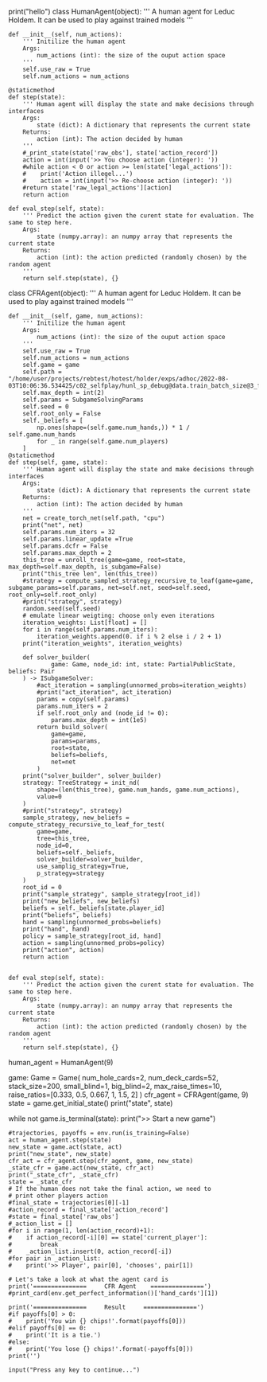 print("hello")
class HumanAgent(object):
    ''' A human agent for Leduc Holdem. It can be used to play against trained models
    '''

    def __init__(self, num_actions):
        ''' Initilize the human agent
        Args:
            num_actions (int): the size of the ouput action space
        '''
        self.use_raw = True
        self.num_actions = num_actions

    @staticmethod
    def step(state):
        ''' Human agent will display the state and make decisions through interfaces
        Args:
            state (dict): A dictionary that represents the current state
        Returns:
            action (int): The action decided by human
        '''
        #_print_state(state['raw_obs'], state['action_record'])
        action = int(input('>> You choose action (integer): '))
        #while action < 0 or action >= len(state['legal_actions']):
        #    print('Action illegel...')
        #    action = int(input('>> Re-choose action (integer): '))
        #return state['raw_legal_actions'][action]
        return action

    def eval_step(self, state):
        ''' Predict the action given the curent state for evaluation. The same to step here.
        Args:
            state (numpy.array): an numpy array that represents the current state
        Returns:
            action (int): the action predicted (randomly chosen) by the random agent
        '''
        return self.step(state), {}


class CFRAgent(object):
    ''' A human agent for Leduc Holdem. It can be used to play against trained models
    '''

    def __init__(self, game, num_actions):
        ''' Initilize the human agent
        Args:
            num_actions (int): the size of the ouput action space
        '''
        self.use_raw = True
        self.num_actions = num_actions
        self.game = game
        self.path = "/home/user/projects/rebtest/hotest/holder/exps/adhoc/2022-08-03T10:06:36.534425/c02_selfplay/hunl_sp_debug@data.train_batch_size@3_fbe0e7af7d9e7239/ckpt/epoch10.net"
        self.max_depth = int(2)
        self.params = SubgameSolvingParams
        self.seed = 0
        self.root_only = False
        self._beliefs = [
            np.ones(shape=(self.game.num_hands,)) * 1 / self.game.num_hands
            for _ in range(self.game.num_players)
        ]
    @staticmethod
    def step(self, game, state):
        ''' Human agent will display the state and make decisions through interfaces
        Args:
            state (dict): A dictionary that represents the current state
        Returns:
            action (int): The action decided by human
        '''
        net = create_torch_net(self.path, "cpu")
        print("net", net)
        self.params.num_iters = 32
        self.params.linear_update =True
        self.params.dcfr = False
        self.params.max_depth = 2
        this_tree = unroll_tree(game=game, root=state, max_depth=self.max_depth, is_subgame=False)
        print("this_tree len", len(this_tree))
        #strategy = compute_sampled_strategy_recursive_to_leaf(game=game, subgame_params=self.params, net=self.net, seed=self.seed, root_only=self.root_only)
        #print("strategy", strategy)
        random.seed(self.seed)
        # emulate linear weigting: choose only even iterations
        iteration_weights: List[float] = []
        for i in range(self.params.num_iters):
            iteration_weights.append(0. if i % 2 else i / 2 + 1)
        print("iteration_weights", iteration_weights)

        def solver_builder(
                game: Game, node_id: int, state: PartialPublicState, beliefs: Pair
        ) -> ISubgameSolver:
            #act_iteration = sampling(unnormed_probs=iteration_weights)
            #print("act_iteration", act_iteration)
            params = copy(self.params)
            params.num_iters = 2
            if self.root_only and (node_id != 0):
                params.max_depth = int(1e5)
            return build_solver(
                game=game,
                params=params,
                root=state,
                beliefs=beliefs,
                net=net
            )
        print("solver_builder", solver_builder)
        strategy: TreeStrategy = init_nd(
            shape=(len(this_tree), game.num_hands, game.num_actions),
            value=0
        )
        #print("strategy", strategy)
        sample_strategy, new_beliefs = compute_strategy_recursive_to_leaf_for_test(
            game=game,
            tree=this_tree,
            node_id=0,
            beliefs=self._beliefs,
            solver_builder=solver_builder,
            use_samplig_strategy=True,
            p_strategy=strategy
        )
        root_id = 0
        print("sample_strategy", sample_strategy[root_id])
        print("new_beliefs", new_beliefs)
        beliefs = self._beliefs[state.player_id]
        print("beliefs", beliefs)
        hand = sampling(unnormed_probs=beliefs)
        print("hand", hand)
        policy = sample_strategy[root_id, hand]
        action = sampling(unnormed_probs=policy)
        print("action", action)
        return action


    def eval_step(self, state):
        ''' Predict the action given the curent state for evaluation. The same to step here.
        Args:
            state (numpy.array): an numpy array that represents the current state
        Returns:
            action (int): the action predicted (randomly chosen) by the random agent
        '''
        return self.step(state), {}

human_agent = HumanAgent(9)

game: Game = Game(
            num_hole_cards=2,
            num_deck_cards=52,
            stack_size=200,
            small_blind=1,
            big_blind=2,
            max_raise_times=10,
            raise_ratios=[0.333, 0.5, 0.667, 1, 1.5, 2]
        )
cfr_agent = CFRAgent(game, 9)
state = game.get_initial_state()
print("state", state)


while not game.is_terminal(state):
    print(">> Start a new game")

    #trajectories, payoffs = env.run(is_training=False)
    act = human_agent.step(state)
    new_state = game.act(state, act)
    print("new_state", new_state)
    cfr_act = cfr_agent.step(cfr_agent, game, new_state)
    _state_cfr = game.act(new_state, cfr_act)
    print("_state_cfr", _state_cfr)
    state = _state_cfr
    # If the human does not take the final action, we need to
    # print other players action
    #final_state = trajectories[0][-1]
    #action_record = final_state['action_record']
    #state = final_state['raw_obs']
    #_action_list = []
    #for i in range(1, len(action_record)+1):
    #    if action_record[-i][0] == state['current_player']:
    #        break
    #    _action_list.insert(0, action_record[-i])
    #for pair in _action_list:
    #    print('>> Player', pair[0], 'chooses', pair[1])

    # Let's take a look at what the agent card is
    print('===============     CFR Agent    ===============')
    #print_card(env.get_perfect_information()['hand_cards'][1])

    print('===============     Result     ===============')
    #if payoffs[0] > 0:
    #    print('You win {} chips!'.format(payoffs[0]))
    #elif payoffs[0] == 0:
    #    print('It is a tie.')
    #else:
    #    print('You lose {} chips!'.format(-payoffs[0]))
    print('')

    input("Press any key to continue...")

